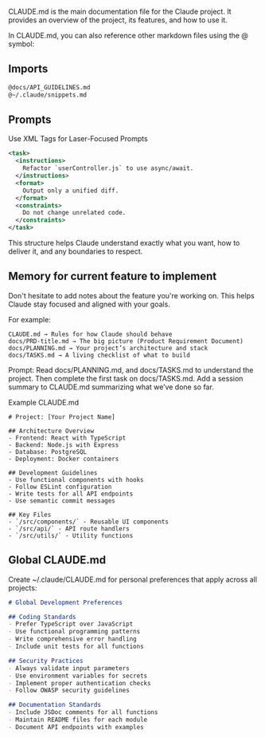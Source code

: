 
CLAUDE.md is the main documentation file for the Claude project. It provides an overview of the project, its features, and how to use it.

In CLAUDE.md, you can also reference other markdown files using the @ symbol:

## Imports

```md
@docs/API_GUIDELINES.md
@~/.claude/snippets.md
```

## Prompts

Use XML Tags for Laser-Focused Prompts

```xml
<task>
  <instructions>
    Refactor `userController.js` to use async/await.
  </instructions>
  <format>
    Output only a unified diff.
  </format>
  <constraints>
    Do not change unrelated code.
  </constraints>
</task>
```

This structure helps Claude understand exactly what you want, how to deliver it, and any boundaries to respect.

## Memory for current feature to implement

Don't hesitate to add notes about the feature you're working on. This helps Claude stay focused and aligned with your goals.

For example:

    CLAUDE.md → Rules for how Claude should behave
    docs/PRD-title.md → The big picture (Product Requirement Document)
    docs/PLANNING.md → Your project’s architecture and stack
    docs/TASKS.md → A living checklist of what to build

Prompt: Read docs/PLANNING.md, and docs/TASKS.md to understand the project. Then complete the first task on docs/TASKS.md.
Add a session summary to CLAUDE.md summarizing what we’ve done so far.


Example CLAUDE.md

```
# Project: [Your Project Name]

## Architecture Overview
- Frontend: React with TypeScript
- Backend: Node.js with Express
- Database: PostgreSQL
- Deployment: Docker containers

## Development Guidelines
- Use functional components with hooks
- Follow ESLint configuration
- Write tests for all API endpoints
- Use semantic commit messages

## Key Files
- `/src/components/` - Reusable UI components
- `/src/api/` - API route handlers
- `/src/utils/` - Utility functions
```

## Global CLAUDE.md

Create ~/.claude/CLAUDE.md for personal preferences that apply across all projects:

```md
# Global Development Preferences

## Coding Standards
- Prefer TypeScript over JavaScript
- Use functional programming patterns
- Write comprehensive error handling
- Include unit tests for all functions

## Security Practices
- Always validate input parameters
- Use environment variables for secrets
- Implement proper authentication checks
- Follow OWASP security guidelines

## Documentation Standards
- Include JSDoc comments for all functions
- Maintain README files for each module
- Document API endpoints with examples
```
